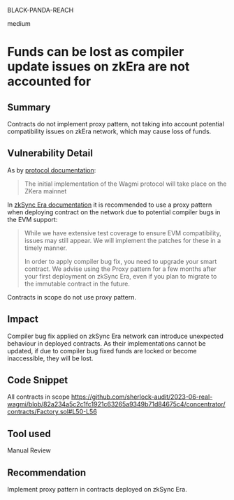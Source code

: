 BLACK-PANDA-REACH

medium

# Funds can be lost as compiler update issues on zkEra are not accounted for

## Summary

Contracts do not implement proxy pattern, not taking into account potential compatibility issues on zkEra network, which may cause loss of funds.

## Vulnerability Detail

As by [protocol documentation](https://docs.popsicle.finance/v/wagmi-1/our-mission):

> The initial implementation of the Wagmi protocol will take place on the ZKera mainnet

In [zkSync Era documentation](https://era.zksync.io/docs/reference/architecture/differences-with-ethereum.html#recommendations) it is recommended to use a proxy pattern when deploying contract on the network due to potential compiler bugs in the EVM support:

> While we have extensive test coverage to ensure EVM compatibility, issues may still appear. We will implement the patches for these in a timely manner.
> 
> In order to apply compiler bug fix, you need to upgrade your smart contract. We advise using the Proxy pattern for a few months after your first deployment on zkSync Era, even if you plan to migrate to the immutable contract in the future.

Contracts in scope do not use proxy pattern.

## Impact

Compiler bug fix applied on zkSync Era network can introduce unexpected behaviour in deployed contracts. As their implementations cannot be updated, if due to compiler bug fixed funds are locked or become inaccessible, they will be lost.

## Code Snippet
All contracts in scope
https://github.com/sherlock-audit/2023-06-real-wagmi/blob/82a234a5c2c1fc1921c63265a9349b71d84675c4/concentrator/contracts/Factory.sol#L50-L56

## Tool used

Manual Review

## Recommendation

Implement proxy pattern in contracts deployed on zkSync Era.
